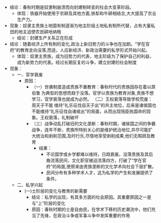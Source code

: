- 结论：春秋时期是奴隶制崩溃而向封建制转变的社会大变革阶段。
	- 体现：铁器开始使用于农耕及其他方面,铁犁和牛耕相结合,大大提高了农业生产力。
- 现象：奴隶主贵族土地国有制逐渐为地主阶级土地私有制所代替，占有大量私田的地主迫使农民耕地纳租
	- 结论：封建生产关系正在形成
- 结论：随着经济上所有制的变化,政治上新旧势力的斗争也在加剧。“学在官府”的教育走向没落,而适，人应新经济、新政治需要的私学形式开始兴起。
	- 体现：奴隶主贵族，成为旧势力的代表，地主阶级为了保护自己的利益，成为新势力的代表。经过长期反复的斗争，建立封建的社会制度
- 现象：
	- 一、官学衰废
		- 原因：
			- （一）世袭制度造成贵族不重教育：春秋时代的贵族因存在着以原伯鲁
			  为典型的思想而趋于没落。官学以贵族为教育对象,贵族不想学习，官学衰落也就成为必然。
			  （二）王权衰落导致学校荒废：周天子不能
			  维持“礼乐征伐自天子出”的共主地位，后来是诸侯国也不能维持“礼乐征伐自诸侯出”的局面，从而出现陪臣执国命的现象。王权衰落，礼制破坏
			- （三）战争动乱打破旧的文化垄断：春秋时期，诸侯国之间的争霸战争，连年不断，贵族所特别关心的是维护统治地位,并尽可能扩大统治和剥削范围,及时行乐,尽情地享受剥削成果,他们无暇顾及教育
				- 结果：
					- 不论国学或乡学都难以维持，日趋衰废。没落贵族及其后裔流落民间，文化职官被迫流落四方，打破了“学在官府"的局面,使原来由贵族垄断的文化学术向社会下层扩散。
					- 民间分布有多种学术人才，这为私学的产生和发展提供了条件。
	- 二、私学兴起
		- (一)士阶层的变化与教育的新需要
			- 结论：私学的出现，有其多方面的社会原因。其重要原因之一是与“上”阶层的变化
			- 原因：春秋时期的士是自由民，在学术下移的历史潮流中，他们充当了先锋，在政治斗争或军事斗争中发挥重要的作用